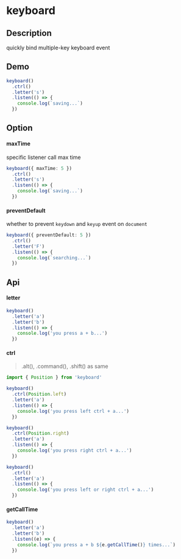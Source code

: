 # keyboard

## Description

quickly bind multiple-key keyboard event

## Demo

```ts
keyboard()
  .ctrl()
  .letter('s')
  .listen(() => {
    console.log(`saving...`)
  })
```

## Option

#### maxTime

specific listener call max time

```ts
keyboard({ maxTime: 5 })
  .ctrl()
  .letter('s')
  .listen(() => {
    console.log(`saving...`)
  })
```

#### preventDefault

whether to prevent `keydown` and `keyup` event on `document`

```ts
keyboard({ preventDefault: 5 })
  .ctrl()
  .letter('F')
  .listen(() => {
    console.log(`searching...`)
  })
```
## Api

#### letter

```ts
keyboard()
  .letter('a')
  .letter('b')
  .listen(() => {
    console.log('you press a + b...')
  })
```

#### ctrl
> .alt(), .command(), .shift() as same


```ts
import { Position } from 'keyboard'

keyboard()
  .ctrl(Position.left)
  .letter('a')
  .listen(() => {
    console.log('you press left ctrl + a...')
  })

keyboard()
  .ctrl(Position.right)
  .letter('a')
  .listen(() => {
    console.log('you press right ctrl + a...')
  })

keyboard()
  .ctrl()
  .letter('a')
  .listen(() => {
    console.log('you press left or right ctrl + a...')
  })
```

#### getCallTime

```ts
keyboard()
  .letter('a')
  .letter('b')
  .listen((e) => {
    console.log(`you press a + b ${e.getCallTime()} times...`)
  })
```
